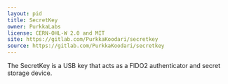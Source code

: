 ```yaml
---
layout: pid
title: SecretKey
owner: PurkkaLabs
license: CERN-OHL-W 2.0 and MIT
site: https://gitlab.com/PurkkaKoodari/secretkey
source: https://gitlab.com/PurkkaKoodari/secretkey
---
```

The SecretKey is a USB key that acts as a FIDO2 authenticator and secret storage device.
